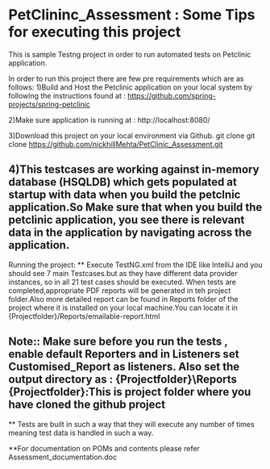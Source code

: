 # PetClininc_Assessment : Some Tips for executing this project
This is sample Testng project in order to run automated tests on Petclinic application.

In order to run this project there are few pre requirements which are as follows:
1)Build and Host the Petclinic application on your local system by following the instructions found at :
https://github.com/spring-projects/spring-petclinic

2)Make sure application is running at : http://localhost:8080/

3)Download this project on your local environment via Github.
git clone git clone https://github.com/nickhillMehta/PetClinic_Assessment.git

4)This testcases are working against in-memory database (HSQLDB) which gets populated at startup with data when you build the petclnic  application.So Make sure that when you build the petclinic application, you see there is relevant data in the application by navigating across the application.
----------------------------------------------------------------------------------------------------------------------------------------------
Running the project:
** Execute TestNG.xml from the IDE like IntelliJ and you should see 7 main Testcases.but as they have different data provider instances, so in all 21 test cases should be executed.
When tests are completed,appropriate PDF reports will be generated in teh project folder.Also more detailed report can be found in Reports folder of the project where it is installed on your local machine.You can locate it in  {Projectfolder}/Reports/emailable-report.html

Note:: Make sure before you run the tests , enable default Reporters and in Listeners set Customised_Report as listeners.
Also set the output directory as : {Projectfolder}\Reports
{Projectfolder}:This is project folder where you have cloned the github project
----------------------------------------------------------------------------------------------------------------------------------------------
** Tests are built in such a way that they will execute any number of times meaning test data is handled in such a way.

**For documentation on POMs and contents please refer Assessment_documentation.doc

